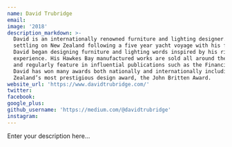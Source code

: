```yaml
---
name: David Trubridge
email:
image: '2018'
description_markdown: >-
  David is an internationally renowned furniture and lighting designer. After
  settling on New Zealand following a five year yacht voyage with his family,
  David began designing furniture and lighting words inspired by his rich life
  experience. His Hawkes Bay manufactured works are sold all around the world
  and regularly feature in influential publications such as the Financial Times.
  David has won many awards both nationally and internationally including New
  Zealand’s most prestigious design award, the John Britten Award.
website_url: 'https://www.davidtrubridge.com/'
twitter:
facebook:
google_plus:
github_username: 'https://medium.com/@davidtrubridge'
instagram:
---
```


Enter your description here...

